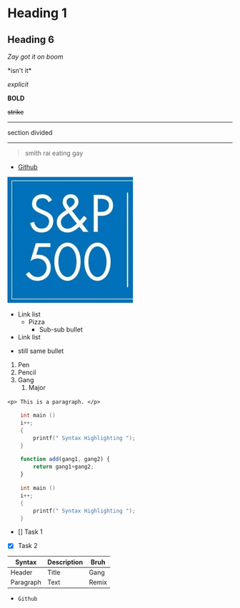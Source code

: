 <!-- no. of # is heading degree -->

# Heading 1
## Heading 6

_Zay got it on boom_

\*isn't it* 

*explicit*

**BOLD**

~~strike~~
<!--  three (---) divides section -->
---
section divided

---

<!-- HTML TEST  -->
<!-- youtube.com -->

<!-- kyto -->

<!-- comment -->

> smith rai eating gay

* [Github](https://github.com "Click to go to github")


![Image](file.jpg "Logo of random company")


* Link list
    * Pizza
        - Sub-sub bullet
* Link list 
- still same bullet

1. Pen
1. Pencil
1. Gang
    1. Major


`<p> This is a paragraph. </p>`

```C
    int main ()
    i++;
    {
        printf(" Syntax Highlighting ");
    }
```
```javascript
    function add(gang1, gang2) {
        return gang1+gang2;
    }
```
```C++
    int main ()
    i++;
    {
        printf(" Syntax Highlighting ");
    }
```

* [] Task 1
* [x] Task 2

| Syntax | Description | Bruh |
| --- | --- | --- |
| Header | Title | Gang |
| Paragraph | Text | Remix |

* `Github`

